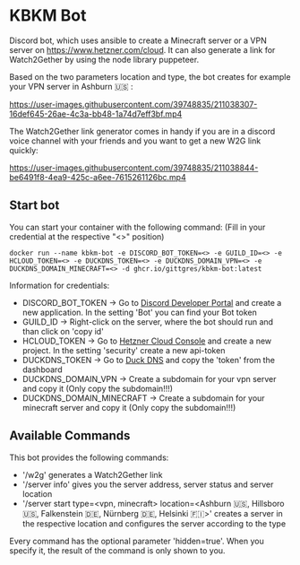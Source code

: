 # KBKM Bot 
Discord bot, which uses ansible to create a Minecraft server or a VPN server on https://www.hetzner.com/cloud. It can also generate a link for Watch2Gether by using the node library puppeteer.

Based on the two parameters location and type, the bot creates for example your VPN server in Ashburn 🇺🇸 :

https://user-images.githubusercontent.com/39748835/211038307-16def645-26ae-4c3a-bb48-1a74d7eff3bf.mp4


The Watch2Gether link generator comes in handy if you are in a discord voice channel with your friends and you want to get a new W2G link quickly:

https://user-images.githubusercontent.com/39748835/211038844-be6491f8-4ea9-425c-a6ee-7615261126bc.mp4



## Start bot

You can start your container with the following command: (Fill in your credential at the respective "<>" position) 

```
docker run --name kbkm-bot -e DISCORD_BOT_TOKEN=<> -e GUILD_ID=<> -e HCLOUD_TOKEN=<> -e DUCKDNS_TOKEN=<> -e DUCKDNS_DOMAIN_VPN=<> -e DUCKDNS_DOMAIN_MINECRAFT=<> -d ghcr.io/gittgres/kbkm-bot:latest
```
Information for credentials:
- DISCORD_BOT_TOKEN -> Go to [Discord Developer Portal](https://discord.com/developers/applications) and create a new application. In the setting 'Bot' you can find your Bot token
- GUILD_ID -> Right-click on the server, where the bot should run and than click on 'copy id'
- HCLOUD_TOKEN -> Go to [Hetzner Cloud Console](https://console.hetzner.cloud/projects) and create a new project. In the setting 'security' create a new api-token
- DUCKDNS_TOKEN -> Go to [Duck DNS](https://www.duckdns.org/) and copy the 'token' from the dashboard
- DUCKDNS_DOMAIN_VPN -> Create a subdomain for your vpn server and copy it (Only copy the subdomain!!!)
- DUCKDNS_DOMAIN_MINECRAFT -> Create a subdomain for your minecraft server and copy it (Only copy the subdomain!!!)

## Available Commands

This bot provides the following commands:

- '/w2g' generates a Watch2Gether link
- '/server info' gives you the server address, server status and server location
- '/server start type=<vpn, minecraft> location=<Ashburn 🇺🇸, Hillsboro 🇺🇸, Falkenstein 🇩🇪, Nürnberg 🇩🇪, Helsinki 🇫🇮>' creates a server in the respective location and configures the server according to the type

Every command has the optional parameter 'hidden=true'. When you specify it, the result of the command is only shown to you.
